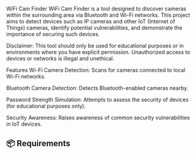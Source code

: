 WiFi Cam Finder
WiFi Cam Finder is a tool designed to discover cameras within the surrounding area via Bluetooth and Wi-Fi networks. This project aims to detect devices such as IP cameras and other IoT (Internet of Things) cameras, identify potential vulnerabilities, and demonstrate the importance of securing such devices.

Disclaimer: This tool should only be used for educational purposes or in environments where you have explicit permission. Unauthorized access to devices or networks is illegal and unethical.

Features
Wi-Fi Camera Detection: Scans for cameras connected to local Wi-Fi networks.

Bluetooth Camera Detection: Detects Bluetooth-enabled cameras nearby.

Password Strength Simulation: Attempts to assess the security of devices (for educational purposes only).

Security Awareness: Raises awareness of common security vulnerabilities in IoT devices.






## 📦 Requirements




